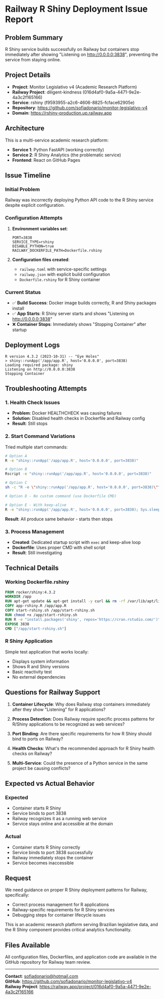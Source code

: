 # Railway R Shiny Deployment Issue Report

## Problem Summary
R Shiny service builds successfully on Railway but containers stop immediately after showing "Listening on http://0.0.0.0:3838", preventing the service from staying online.

## Project Details
- **Project**: Monitor Legislativo v4 (Academic Research Platform)
- **Railway Project**: diligent-kindness (016d4af0-9a5a-4471-9e2e-4a3c2f165166)
- **Service**: rshiny (f9593955-a2c6-4606-8825-fcface62905e)
- **Repository**: https://github.com/sofiadonario/monitor-legislativo-v4
- **Domain**: https://rshiny-production.up.railway.app

## Architecture
This is a multi-service academic research platform:
- **Service 1**: Python FastAPI (working correctly)
- **Service 2**: R Shiny Analytics (the problematic service)
- **Frontend**: React on GitHub Pages

## Issue Timeline

### Initial Problem
Railway was incorrectly deploying Python API code to the R Shiny service despite explicit configuration.

### Configuration Attempts
1. **Environment variables set**:
   ```
   PORT=3838
   SERVICE_TYPE=rshiny
   DISABLE_PYTHON=true
   RAILWAY_DOCKERFILE_PATH=Dockerfile.rshiny
   ```

2. **Configuration files created**:
   - `railway.toml` with service-specific settings
   - `railway.json` with explicit build configuration
   - `Dockerfile.rshiny` for R Shiny container

### Current Status
- ✅ **Build Success**: Docker image builds correctly, R and Shiny packages install
- ✅ **App Starts**: R Shiny server starts and shows "Listening on http://0.0.0.0:3838"
- ❌ **Container Stops**: Immediately shows "Stopping Container" after startup

## Deployment Logs
```
R version 4.3.2 (2023-10-31) -- "Eye Holes"
> shiny::runApp('/app/app.R', host='0.0.0.0', port=3838)
Loading required package: shiny
Listening on http://0.0.0.0:3838
Stopping Container
```

## Troubleshooting Attempts

### 1. Health Check Issues
- **Problem**: Docker HEALTHCHECK was causing failures
- **Solution**: Disabled health checks in Dockerfile and Railway config
- **Result**: Still stops

### 2. Start Command Variations
Tried multiple start commands:
```bash
# Option A
R -e "shiny::runApp('/app/app.R', host='0.0.0.0', port=3838)"

# Option B  
Rscript -e "shiny::runApp('/app/app.R', host='0.0.0.0', port=3838)"

# Option C
sh -c "R -e \"shiny::runApp('/app/app.R', host='0.0.0.0', port=3838)\""

# Option D - No custom command (use Dockerfile CMD)

# Option E - With keep-alive
R -e "shiny::runApp('/app/app.R', host='0.0.0.0', port=3838); Sys.sleep(Inf)"
```
**Result**: All produce same behavior - starts then stops

### 3. Process Management
- **Created**: Dedicated startup script with `exec` and keep-alive loop
- **Dockerfile**: Uses proper CMD with shell script
- **Result**: Still investigating

## Technical Details

### Working Dockerfile.rshiny
```dockerfile
FROM rocker/shiny:4.3.2
WORKDIR /app
RUN apt-get update && apt-get install -y curl && rm -rf /var/lib/apt/lists/*
COPY app-rshiny.R /app/app.R
COPY start-rshiny.sh /app/start-rshiny.sh
RUN chmod +x /app/start-rshiny.sh
RUN R -e "install.packages('shiny', repos='https://cran.rstudio.com/')"
EXPOSE 3838
CMD ["/app/start-rshiny.sh"]
```

### R Shiny Application
Simple test application that works locally:
- Displays system information
- Shows R and Shiny versions
- Basic reactivity test
- No external dependencies

## Questions for Railway Support

1. **Container Lifecycle**: Why does Railway stop containers immediately after they show "Listening" for R applications?

2. **Process Detection**: Does Railway require specific process patterns for R/Shiny applications to be recognized as web services?

3. **Port Binding**: Are there specific requirements for how R Shiny should bind to ports on Railway?

4. **Health Checks**: What's the recommended approach for R Shiny health checks on Railway?

5. **Multi-Service**: Could the presence of a Python service in the same project be causing conflicts?

## Expected vs Actual Behavior

### Expected
- Container starts R Shiny
- Service binds to port 3838
- Railway recognizes it as a running web service
- Service stays online and accessible at the domain

### Actual  
- Container starts R Shiny correctly
- Service binds to port 3838 successfully
- Railway immediately stops the container
- Service becomes inaccessible

## Request
We need guidance on proper R Shiny deployment patterns for Railway, specifically:
- Correct process management for R applications
- Railway-specific requirements for R Shiny services
- Debugging steps for container lifecycle issues

This is an academic research platform serving Brazilian legislative data, and the R Shiny component provides critical analytics functionality.

## Files Available
All configuration files, Dockerfiles, and application code are available in the GitHub repository for Railway team review.

---
**Contact**: sofiadonario@hotmail.com  
**GitHub**: https://github.com/sofiadonario/monitor-legislativo-v4  
**Railway Project**: https://railway.app/project/016d4af0-9a5a-4471-9e2e-4a3c2f165166